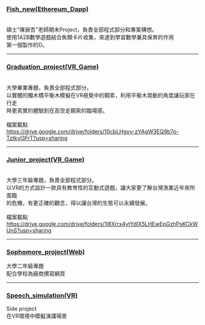 #### <h3> [Fish_new(Ethereum_Dapp)](https://github.com/Chuan-Jui/Project/tree/master/Fish_new(Ethereum_Dapp))
<br>碩士"陳昶吾"老師期末Project，負責全部程式部分和專案構想。<br>
使用1A2B數學遊戲結合魚類卡片收集，來達到學習數學兼具保育的作用
<br>第一個製作的D。<br>

---


#### <h3> [Graduation_project(VR_Game)](https://github.com/Chuan-Jui/Project/tree/master/Graduation_project(VR_Game))
<br>大學畢業專題，負責全部程式部分。<br>
以實體的獨木橋平衡木模擬在VR視覺中的鋼索，利用平衡木晃動的角度讓玩家在行走
<br>時更真實的體驗到在高空走鋼索的臨場感。<br>
<br>檔案載點<br>
https://drive.google.com/drive/folders/10cbLHgvv-zYAgW3EQ9b7o-TztkvI3FrT?usp=sharing
  
---

#### <h3>[Junior_project(VR_Game)](https://github.com/Chuan-Jui/Project/tree/master/Junior_project(VR_Game))
<br>大學三年級專題，負責全部程式部分。<br>
以VR的方式設計一款具有教育性的互動式遊戲，讓大家更了解台灣漁業近年來所面臨
<br>的危機，有更正確的觀念，得以讓台灣的生態可以永續發展。<br>
<br>檔案載點<br>
https://drive.google.com/drive/folders/1I8Xrrx4ytYdIX5LHEwEpGzhPsKCkWUnS?usp=sharing
  
---

#### <h3>[Sophomore_project(Web)](https://github.com/Chuan-Jui/Project/tree/master/Sophomore_project(Web))
大學二年級專題
<br>配合學校為廠商撰寫網頁<br>
 
---

#### <h3>[Speech_simulation(VR)](https://github.com/Chuan-Jui/Project/tree/master/Speech_simulation(VR))
Side project
<br>在VR環境中模擬演講場景<br>



